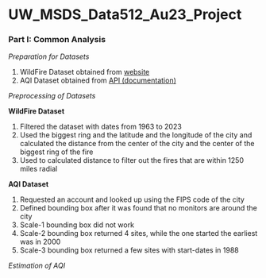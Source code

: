 # UW_MSDS_Data512_Au23_Project

### Part I: Common Analysis

*Preparation for Datasets*

1) WildFire Dataset
  obtained from [website]()
2) AQI Dataset
  obtained from [API (documentation)]()

*Preprocessing of Datasets*

**WildFire Dataset**

1) Filtered the dataset with dates from 1963 to 2023
2) Used the biggest ring and the latitude and the longitude of the city and calculated the distance from the center of the city and the center of the biggest ring of the fire
3) Used to calculated distance to filter out the fires that are within 1250 miles radial


**AQI Dataset**

1) Requested an account and looked up using the FIPS code of the city
2) Defined bounding box after it was found that no monitors are around the city
3) Scale-1 bounding box did not work
4) Scale-2 bounding box returned 4 sites, while the one started the earliest was in 2000
5) Scale-3 bounding box returned a few sites with start-dates in 1988

*Estimation of AQI*


